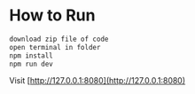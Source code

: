 # How to Run

```bash
download zip file of code
open terminal in folder
npm install
npm run dev
```

Visit [http://127.0.0.1:8080](http://127.0.0.1:8080)
